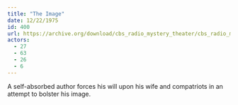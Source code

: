 ```yaml
---
title: "The Image"
date: 12/22/1975
id: 400
url: https://archive.org/download/cbs_radio_mystery_theater/cbs_radio_mystery_theater-0351-0400.zip/cbs_radio_mystery_theater-0351-0400%2Fcbsrmt_0400_the_image.mp3
actors:
  - 27
  - 63
  - 26
  - 6
---
```

A self-absorbed author forces his will upon his wife and compatriots in an attempt to bolster his image.